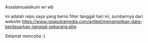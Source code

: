 Assalamualaikum wr wb

ini adalah repo saya yang berisi filter tanggal hari ini, sumbernya dari website https://www.rajaputramedia.com/artikel/menampilkan-data-berdasarkan-tanggal-sekarang.php

Selamat mencoba :)
